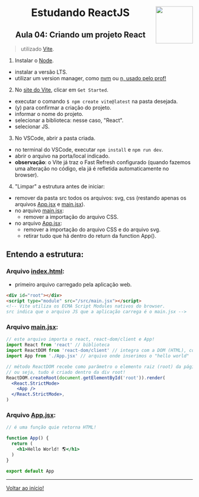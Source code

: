 <div align="center">
<a href="https://github.com/monicaquintal" target="_blank"><img align="right" height="100" src="https://cdn.jsdelivr.net/gh/devicons/devicon/icons/react/react-original.svg" /></a>
<h1>Estudando ReactJS</h1>
<h2>Aula 04: Criando um projeto React</h2>
</div>

> utilizado [Vite](https://vitejs.dev/).

1. Instalar o [Node](https://nodejs.org/en). 
  - instalar a versão LTS.
  - utilizar um version manager, como [nvm](https://github.com/nvm-sh/nvm) ou [n, usado pelo prof!](https://github.com/tj/n)
2. No [site do Vite](https://vitejs.dev/), clicar em `Get Started`.
  - executar o comando `$ npm create vite@latest` na pasta desejada.
  - (y) para confirmar a criação do projeto.
  - informar o nome do projeto.
  - selecionar a biblioteca: nesse caso, "React".
  - selecionar JS.
3. No VSCode, abrir a pasta criada.
  - no terminal do VSCode, executar `npm install` e `npm run dev`.
  - abrir o arquivo na porta/local indicado.
  - **observação**: o Vite já traz o Fast Refresh configurado (quando fazemos uma alteração no código, ela já é refletida automaticamente no browser).
4. "Limpar" a estrutura antes de iniciar:
  - remover da pasta src todos os arquivos: svg, css (restando apenas os arquivos [App.jsx](../../projetos/01-fundamentos-reactjs/src/App.jsx) e [main.jsx](../../projetos/01-fundamentos-reactjs/src/main.jsx)).
  - no arquivo [main.jsx](../../projetos/01-fundamentos-reactjs/src/main.jsx):
    - remover a importação do arquivo CSS.
  - no arquivo [App.jsx](../../projetos/01-fundamentos-reactjs/src/App.jsx):
    - remover a importação do arquivo CSS e do arquivo svg.
    -  retirar tudo que há dentro do return da function App().

## Entendo a estrutura:

### Arquivo [index.html](../../projetos/01-fundamentos-reactjs/index.html):
- primeiro arquivo carregado pela aplicação web.

~~~html
<div id="root"></div>
<script type="module" src="/src/main.jsx"></script>
<!-- Vite utiliza os ECMA Script Modules nativos do browser.
src indica que o arquivo JS que a aplicação carrega é o main.jsx -->
~~~ 

### Arquivo [main.jsx](../../projetos/01-fundamentos-reactjs/src/main.jsx):

~~~jsx
// este arquivo importa o react, react-dom/client e App!
import React from 'react' // biblioteca
import ReactDOM from 'react-dom/client' // integra com a DOM (HTML), com o browser
import App from './App.jsx' // arquivo onde inserimos o "hello world"

// método ReactDOM recebe como parâmetro o elemento raiz (root) da página HTML!
// ou seja, tudo é criado dentro da div root!
ReactDOM.createRoot(document.getElementById('root')).render( 
  <React.StrictMode>
    <App /> 
  </React.StrictMode>,
)
~~~

### Arquivo [App.jsx](../../projetos/01-fundamentos-reactjs/src/App.jsx):

~~~jsx
// é uma função quie retorna HTML!

function App() {
  return (
    <h1>Hello World! 🌎</h1>
  )
}

export default App
~~~

---

[Voltar ao início!](https://github.com/monicaquintal/estudandoReact/)